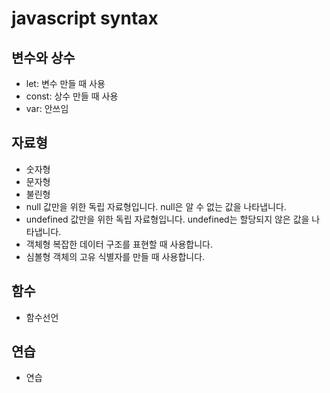 # javascript syntax

## 변수와 상수

- let: 변수 만들 때 사용
- const: 상수 만들 때 사용
- var: 안쓰임

## 자료형

- 숫자형
- 문자형
- 불린형
- null 값만을 위한 독립 자료형입니다. null은 알 수 없는 값을 나타냅니다.
- undefined 값만을 위한 독립 자료형입니다. undefined는 할당되지 않은 값을 나타냅니다.
- 객체형 복잡한 데이터 구조를 표현할 때 사용합니다.
- 심볼형 객체의 고유 식별자를 만들 때 사용합니다.

## 함수

- 함수선언

## 연습

- 연습
